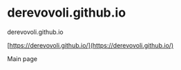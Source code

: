 # derevovoli.github.io
derevovoli.github.io

[https://derevovoli.github.io/](https://derevovoli.github.io/)

Main page
